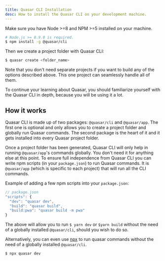 ```yaml
---
title: Quasar CLI Installation
desc: How to install the Quasar CLI on your development machine.
---
```


Make sure you have Node >=8 and NPM >=5 installed on your machine.

```bash
# Node.js >= 8.9.0 is required.
$ npm install -g @quasar/cli
```

Then we create a project folder with Quasar CLI:

```bash
$ quasar create <folder_name>
```

Note that you don't need separate projects if you want to build any of the options described above. This one project can seamlessly handle all of them.

To continue your learning about Quasar, you should familiarize yourself with the Quasar CLI in depth, because you will be using it a lot.

## How it works

Quasar CLI is made up of two packages: `@quasar/cli` and `@quasar/app`. The first one is optional and only allows you to create a project folder and globally run Quasar commands. The second package is the heart of it and it gets installed into every Quasar project folder.

Once a project folder has been generated, Quasar CLI will only help in running `@quasar/app`'s commands globally. You don't need it for anything else at this point. To ensure full independence from Quasar CLI you can write npm scripts (in your `package.json`) to run Quasar commands. It is `@quasar/app` (which is specific to each project) that will run all the CLI commands.

Example of adding a few npm scripts into your `package.json`:

```js
// package.json
"scripts": {
  "dev": "quasar dev",
  "build": "quasar build",
  "build:pwa": "quasar build -m pwa"
}
```

The above will allow you to run `$ yarn dev` or `$yarn build` without the need of a globally installed `@quasar/cli`, should you wish to do so.

Alternatively, you can even use [npx](https://github.com/zkat/npx) to run quasar commands without the need of a globally installed `@quasar/cli`.

```bash
$ npx quasar dev
```
